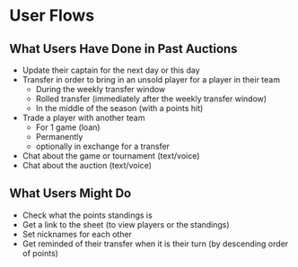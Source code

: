 # User Flows

## What Users Have Done in Past Auctions

- Update their captain for the next day or this day
- Transfer in order to bring in an unsold player for a player in their team
  - During the weekly transfer window
  - Rolled transfer (immediately after the weekly transfer window)
  - In the middle of the season (with a points hit)
- Trade a player with another team
  - For 1 game (loan)
  - Permanently
  - optionally in exchange for a transfer
- Chat about the game or tournament (text/voice)
- Chat about the auction (text/voice)

## What Users Might Do

- Check what the points standings is
- Get a link to the sheet (to view players or the standings)
- Set nicknames for each other
- Get reminded of their transfer when it is their turn (by descending order of points)
